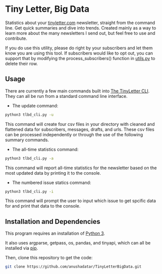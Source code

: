 # Tiny Letter, Big Data
Statistics about your [tinyletter.com](https://tinyletter.com) newsletter, straight from the command line. Get quick summaries and dive into trends. Created mainly as a way to learn more about the many newsletters I send out, but feel free to use and contribute. 

If you do use this utility, please do right by your subscribers and let them know you are using this tool. If subscribers would like to opt out, you can support that by modifying the process_subscribers() function in [utils.py](https://github.com/anushadatar/TinyLetterBigData/blob/master/utils.py) to delete their row. 

## Usage

There are currently a few main commands built into [The TinyLetter CLI](https://github.com/anushadatar/TinyLetterBigData/blob/master/tinyletterbigdata.py). They can all be run from a standard command line interface.
- The update command:
```sh
python3 tlbd_cli.py -u
```
This command will create four csv files in your directory with cleaned and flattened data for subscribers, messages, drafts, and urls. These csv files can be processed independently or through the use of the following summary commands.

- The all-time statistics command:
```sh
python3 tlbd_cli.py -a
```
This command will report all-time statistics for the newsletter based on the most updated data by printing it to the console.
- The numbered issue statics command:
```sh
python3 tlbd_cli.py -i
```
This command will prompt the user to input which issue to get spcific data for and print that data to the console. 

## Installation and Dependencies
This program requires an installation of [Python 3](https://www.python.org/downloads/).

It also uses argparse, getpass, os, pandas, and tinyapi, which can all be installed via [pip](https://pypi.org/project/pip/). 

Then, clone this repository to get the code:
```sh
git clone https://github.com/anushadatar/TinyLetterBigData.git
```
